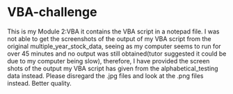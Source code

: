 # VBA-challenge
This is my Module 2:VBA it contains the VBA script in a notepad file.
I was not able to get the screenshots of the output of my VBA script from the original multiple_year_stock_data, seeing as my computer seems to run for over 45 minutes and no output was still obtained(tutor suggested it could be due to my computer being slow), therefore, I have provided the screen shots of the output my VBA script has given from the alphabetical_testing data instead. 
Please disregard the .jpg files and look at the .png files instead. Better quality.

